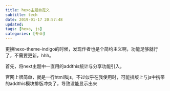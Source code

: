 ```yaml
---
title: hexo主题自定义
subtitle: tech
date: 2019-01-17 20:57:48
updated:
tags: [hexo, js]
categories: [专业]
---
```


更换hexo-theme-indigo的时候，发现作者也是个简约主义啊，功能足够就行了，不需要更新，hhh。

首先，将next主题中一直用的addthis统计与分享功能引入。

官网上很简单，就是一行html和js，不过似乎在我使用时，可能排版上与js中携带的addthis模块排版冲突了，导致没能显示出来


